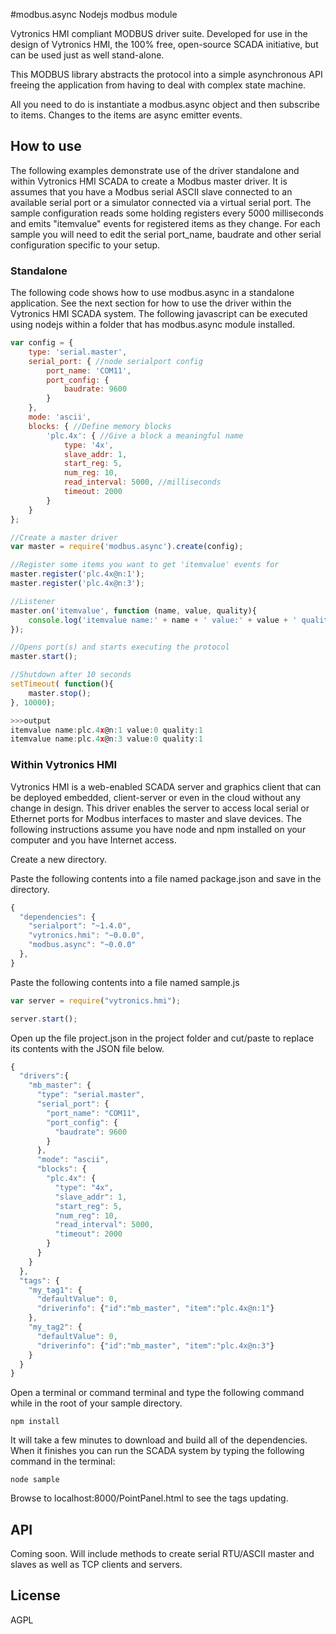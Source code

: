 #modbus.async
Nodejs modbus module

Vytronics HMI compliant MODBUS driver suite. Developed for use in the design of Vytronics HMI, the 100% free, open-source SCADA initiative, but can be used just as well stand-alone.

This MODBUS library abstracts the protocol into a simple asynchronous API freeing the application from having to deal with complex state machine.

All you need to do is instantiate a modbus.async object and then subscribe to items. Changes to the items are async emitter events.

## How to use
The following examples demonstrate use of the driver standalone and within Vytronics HMI SCADA to create
a Modbus master driver. It is assumes that you have a Modbus serial ASCII slave connected to an available serial port or
a simulator connected via a virtual serial port. The sample configuration reads some holding registers every
5000 milliseconds and emits "itemvalue" events for registered items as they change. For each sample you will need to
edit the serial port_name, baudrate and other serial configuration specific to your setup.

### Standalone
The following code shows how to use modbus.async in a standalone application. See the next section
for how to use the driver within the Vytronics HMI SCADA system. The following javascript can be
executed using nodejs within a folder that has modbus.async module installed.

```js
var config = {
    type: 'serial.master',
    serial_port: { //node serialport config
        port_name: 'COM11',
        port_config: {
            baudrate: 9600
        }
    },
    mode: 'ascii',
    blocks: { //Define memory blocks
        'plc.4x': { //Give a block a meaningful name
            type: '4x',
            slave_addr: 1,
            start_reg: 5,
            num_reg: 10,
            read_interval: 5000, //milliseconds
            timeout: 2000
        }
    }
};

//Create a master driver
var master = require('modbus.async').create(config);

//Register some items you want to get 'itemvalue' events for
master.register('plc.4x@n:1');
master.register('plc.4x@n:3');

//Listener
master.on('itemvalue', function (name, value, quality){
    console.log('itemvalue name:' + name + ' value:' + value + ' quality:' + quality);
});

//Opens port(s) and starts executing the protocol
master.start();

//Shutdown after 10 seconds
setTimeout( function(){
    master.stop();
}, 10000);

>>>output
itemvalue name:plc.4x@n:1 value:0 quality:1
itemvalue name:plc.4x@n:3 value:0 quality:1

```

### Within Vytronics HMI

Vytronics HMI is a web-enabled SCADA server and graphics client that can be deployed embedded, client-server or even in the cloud without any change in design. This driver enables the server to access local serial or Ethernet ports for Modbus interfaces to master and slave devices. The following
instructions assume you have node and npm installed on your computer and you have Internet access.

Create a new directory.

Paste the following contents into a file named package.json and save in the directory.
```js
{
  "dependencies": {
    "serialport": "~1.4.0",
    "vytronics.hmi": "~0.0.0",
    "modbus.async": "~0.0.0"
  },
}
```

Paste the following contents into a file named sample.js
```js
var server = require("vytronics.hmi");

server.start();
```

Open up the file project.json in the project folder and cut/paste to replace its contents with the JSON file below.
```js
{
  "drivers":{
    "mb_master": {
      "type": "serial.master",
      "serial_port": {
        "port_name": "COM11",
        "port_config": {
          "baudrate": 9600
        }
      },
      "mode": "ascii",
      "blocks": {
        "plc.4x": {
          "type": "4x",
          "slave_addr": 1,
          "start_reg": 5,
          "num_reg": 10,
          "read_interval": 5000,
          "timeout": 2000
        }
      }
    }
  },
  "tags": {
    "my_tag1": {
      "defaultValue": 0,
      "driverinfo": {"id":"mb_master", "item":"plc.4x@n:1"}
    },
    "my_tag2": {
      "defaultValue": 0,
      "driverinfo": {"id":"mb_master", "item":"plc.4x@n:3"}
    }
  }
}

```

Open a terminal or command terminal and type the following command while in the root of your sample directory.
```
npm install
```

It will take a few minutes to download and build all of the dependencies. When it finishes you can run the SCADA system by typing the following command in the terminal:
```
node sample
```

Browse to localhost:8000/PointPanel.html to see the tags updating.



## API
Coming soon. Will include methods to create serial RTU/ASCII master and slaves as well as TCP clients and servers.

## License

AGPL
